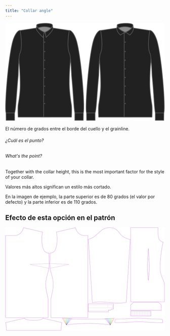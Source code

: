 ```yaml
---
title: "Collar angle"
---
```


![Ángulo del pico del cuello](collarangle.svg)

El número de grados entre el borde del cuello y el grainline.

<Note>

###### ¿Cuál es el punto?

###### What's the point?

Together with the collar height, this is the most important factor for the style of your collar.

Valores más altos significan un estilo más cortado.

En la imagen de ejemplo, la parte superior es de 80 grados (el valor por defecto) y la parte inferior es de 110 grados.

</Note>

## Efecto de esta opción en el patrón

![Esta imagen muestra el efecto de esta opción superponiendo varias variantes que tienen un valor diferente para esta opción](simone_collarangle_sample.svg "Efecto de esta opción en el patrón")
